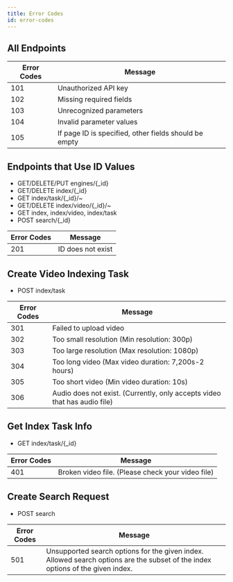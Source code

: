 ```yaml
---
title: Error Codes
id: error-codes
---
```


## All Endpoints

| Error Codes | Message |
| ----------- | ------- |
| 101         | Unauthorized API key  |
| 102         | Missing required fields |
| 103         | Unrecognized parameters |
| 104         | Invalid parameter values |
| 105         | If page ID is specified, other fields should be empty |

## Endpoints that Use ID Values

- GET/DELETE/PUT engines/{_id}
- GET/DELETE index/{_id}
- GET index/task/{_id}/~
- GET/DELETE index/video/{_id}/~
- GET index, index/video, index/task
- POST search/{_id}

| Error Codes | Message |
| ----------- | ------- |
| 201         | ID does not exist  |

## Create Video Indexing Task

- POST index/task

| Error Codes | Message |
| ----------- | ------- |
| 301         | Failed to upload video |
| 302         | Too small resolution (Min resolution: 300p) |
| 303         | Too large resolution (Max resolution: 1080p) |
| 304         | Too long video (Max video duration: 7,200s-2 hours) |
| 305         | Too short video (Min video duration: 10s) |
| 306         | Audio does not exist. (Currently, only accepts video that has audio file) |

## Get Index Task Info

-  GET index/task/{_id}

| Error Codes | Message |
| ----------- | ------- |
| 401         | Broken video file. (Please check your video file) |

## Create Search Request

- POST search

| Error Codes | Message |
| ----------- | ------- |
| 501         | Unsupported search options for the given index. Allowed search options are the subset of the index options of the given index. |